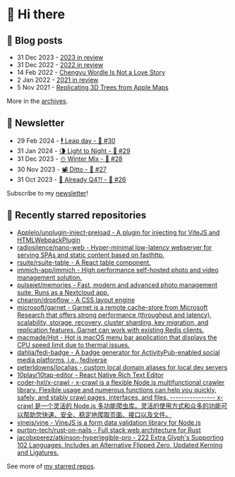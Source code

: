 # 👋 Hi there

## 📝 Blog posts

<!-- feed start -->
- 31 Dec 2023 - [2023 in review](https://cheeaun.com/blog/2023/12/2023-in-review/)
- 31 Dec 2022 - [2022 in review](https://cheeaun.com/blog/2022/12/2022-in-review/)
- 14 Feb 2022 - [Chengyu Wordle Is Not a Love Story](https://cheeaun.com/blog/2022/02/chengyu-wordle-is-not-a-love-story/)
- 2 Jan 2022 - [2021 in review](https://cheeaun.com/blog/2022/01/2021-in-review/)
- 5 Nov 2021 - [Replicating 3D Trees from Apple Maps](https://cheeaun.com/blog/2021/11/replicating-3d-trees-apple-maps/)
<!-- feed end -->

More in the [archives](https://cheeaun.com/blog/archives/).

## 📰 Newsletter

<!-- newsletter start -->
- 29 Feb 2024 - [🕴️ Leap day - 🥫 #30](https://cheeaun.substack.com/p/leap-day-30)
- 31 Jan 2024 - [🌗 Light to Night - 🥫 #29](https://cheeaun.substack.com/p/light-to-night-29)
- 31 Dec 2023 - [☃️ Winter Mix - 🥫 #28](https://cheeaun.substack.com/p/winter-mix-28)
- 30 Nov 2023 - [📽️ Ditto - 🥫 #27](https://cheeaun.substack.com/p/ditto-27)
- 31 Oct 2023 - [🫣 Already Q4?! - 🥫 #26](https://cheeaun.substack.com/p/already-q4-26)
<!-- newsletter end -->

Subscribe to my [newsletter](https://cheeaun.substack.com/)!

## 🌟 Recently starred repositories

<!-- starred repos start -->
- [Applelo/unplugin-inject-preload - A plugin for injecting <link rel='preload'> for ViteJS and HTMLWebpackPlugin](https://github.com/Applelo/unplugin-inject-preload)
- [radiosilence/nano-web - Hyper-minimal low-latency webserver for serving SPAs and static content based on fasthttp.](https://github.com/radiosilence/nano-web)
- [rsuite/rsuite-table - A React table component.](https://github.com/rsuite/rsuite-table)
- [immich-app/immich - High performance self-hosted photo and video management solution.](https://github.com/immich-app/immich)
- [pulsejet/memories - Fast, modern and advanced photo management suite. Runs as a Nextcloud app.](https://github.com/pulsejet/memories)
- [chearon/dropflow - A CSS layout engine](https://github.com/chearon/dropflow)
- [microsoft/garnet - Garnet is a remote cache-store from Microsoft Research that offers strong performance (throughput and latency), scalability, storage, recovery, cluster sharding, key migration, and replication features. Garnet can work with existing Redis clients.](https://github.com/microsoft/garnet)
- [macmade/Hot - Hot is macOS menu bar application that displays the CPU speed limit due to thermal issues.](https://github.com/macmade/Hot)
- [dahlia/fedi-badge - A badge generator for ActivityPub-enabled social media platforms, i.e., fediverse](https://github.com/dahlia/fedi-badge)
- [peterldowns/localias - custom local domain aliases for local dev servers](https://github.com/peterldowns/localias)
- [10play/10tap-editor - React Native Rich Text Editor](https://github.com/10play/10tap-editor)
- [coder-hxl/x-crawl - x-crawl is a flexible Node.js multifunctional crawler library. Flexible usage and numerous functions can help you quickly, safely, and stably crawl pages, interfaces, and files.  ----------------  x-crawl 是一个灵活的 Node.js 多功能爬虫库。灵活的使用方式和众多的功能可以帮助您快速、安全、稳定地爬取页面、接口以及文件。](https://github.com/coder-hxl/x-crawl)
- [vinejs/vine - VineJS is a form data validation library for Node.js](https://github.com/vinejs/vine)
- [purton-tech/rust-on-nails - Full stack web architecture for Rust](https://github.com/purton-tech/rust-on-nails)
- [jacobxperez/atkinson-hyperlegible-pro - 222 Extra Glyph's Supporting 102 Languages. Includes an Alternative Flipped Zero, Updated Kerning and Ligatures.](https://github.com/jacobxperez/atkinson-hyperlegible-pro)
<!-- starred repos end -->

See more of [my starred repos](https://github.com/stars/cheeaun/).
